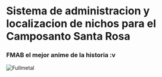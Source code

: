 # Sistema de administracion y localizacion de nichos para el Camposanto Santa Rosa

### FMAB el mejor anime de la historia :v
![Fullmetal](https://i.blogs.es/80e5d0/maxresdefault/1366_2000.jpg)